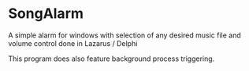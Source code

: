 SongAlarm
=========

A simple alarm for windows with selection of any desired music file and volume control done in Lazarus / Delphi

This program does also feature background process triggering.
